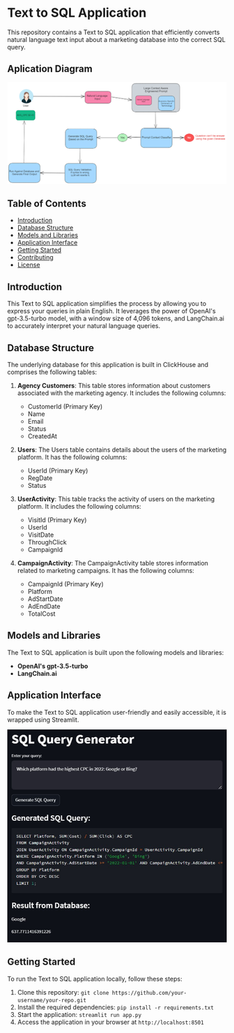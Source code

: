 # Text to SQL Application

This repository contains a Text to SQL application that efficiently converts natural language text input about a marketing database into the correct SQL query.

## Aplication Diagram

![Example](app_diagram.png)

## Table of Contents

- [Introduction](#introduction)
- [Database Structure](#database-structure)
- [Models and Libraries](#models-and-libraries)
- [Application Interface](#application-interface)
- [Getting Started](#getting-started)
- [Contributing](#contributing)
- [License](#license)

## Introduction

This Text to SQL application simplifies the process by allowing you to express your queries in plain English. It leverages the power of OpenAI's gpt-3.5-turbo model, with a window size of 4,096 tokens, and LangChain.ai to accurately interpret your natural language queries.

## Database Structure

The underlying database for this application is built in ClickHouse and comprises the following tables:

1. **Agency Customers**: This table stores information about customers associated with the marketing agency. It includes the following columns:
   - CustomerId (Primary Key)
   - Name
   - Email
   - Status
   - CreatedAt

2. **Users**: The Users table contains details about the users of the marketing platform. It has the following columns:
   - UserId (Primary Key)
   - RegDate
   - Status

3. **UserActivity**: This table tracks the activity of users on the marketing platform. It includes the following columns:
   - VisitId (Primary Key)
   - UserId
   - VisitDate
   - ThroughClick
   - CampaignId

4. **CampaignActivity**: The CampaignActivity table stores information related to marketing campaigns. It has the following columns:
   - CampaignId (Primary Key)
   - Platform
   - AdStartDate
   - AdEndDate
   - TotalCost

## Models and Libraries

The Text to SQL application is built upon the following models and libraries:

- **OpenAI's gpt-3.5-turbo**
- **LangChain.ai**

## Application Interface

To make the Text to SQL application user-friendly and easily accessible, it is wrapped using Streamlit. 

![Example](text2sql.png)

## Getting Started

To run the Text to SQL application locally, follow these steps:

1. Clone this repository: `git clone https://github.com/your-username/your-repo.git`
2. Install the required dependencies: `pip install -r requirements.txt`
3. Start the application: `streamlit run app.py`
4. Access the application in your browser at `http://localhost:8501`